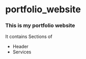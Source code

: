 # portfolio_website

### This is my portfolio website

It contains Sections of  
* Header
* Services
 